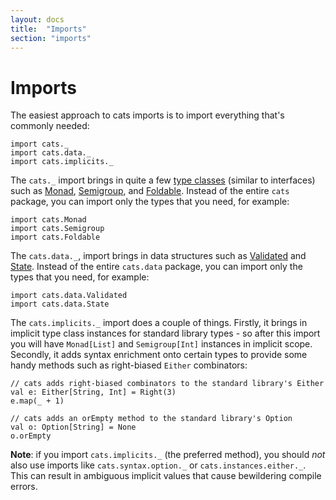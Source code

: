 ```yaml
---
layout: docs
title:  "Imports"
section: "imports"
---
```

# Imports

The easiest approach to cats imports is to import everything that's commonly needed:

```tut:silent
import cats._
import cats.data._
import cats.implicits._
```

The `cats._` import brings in quite a few [type classes](http://typelevel.org/cats/typeclasses.html) (similar to interfaces) such as [Monad](http://typelevel.org/cats/tut/monad.html), [Semigroup](http://typelevel.org/cats/tut/semigroup.html), and [Foldable](http://typelevel.org/cats/tut/foldable.html). Instead of the entire `cats` package, you can import only the types that you need, for example:

```tut:silent
import cats.Monad
import cats.Semigroup
import cats.Foldable
```

The `cats.data._`, import brings in data structures such as [Validated](http://typelevel.org/cats/tut/validated.html) and [State](http://typelevel.org/cats/tut/state.html). Instead of the entire `cats.data` package, you can import only the types that you need, for example:

```tut:silent
import cats.data.Validated
import cats.data.State
```

The `cats.implicits._` import does a couple of things. Firstly, it brings in implicit type class instances for standard library types - so after this import you will have `Monad[List]` and `Semigroup[Int]` instances in implicit scope. Secondly, it adds syntax enrichment onto certain types to provide some handy methods such as right-biased `Either` combinators:

```tut:book
// cats adds right-biased combinators to the standard library's Either
val e: Either[String, Int] = Right(3)
e.map(_ + 1)

// cats adds an orEmpty method to the standard library's Option
val o: Option[String] = None
o.orEmpty
```

**Note**: if you import `cats.implicits._` (the preferred method), you should _not_ also use imports like `cats.syntax.option._` or `cats.instances.either._`. This can result in ambiguous implicit values that cause bewildering compile errors.
